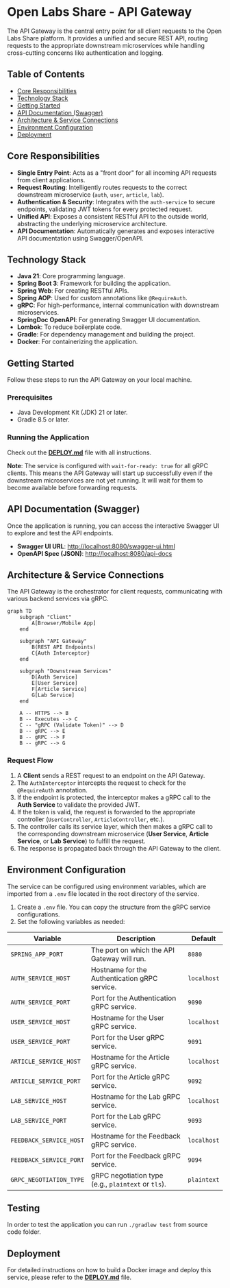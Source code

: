 # Open Labs Share - API Gateway

The API Gateway is the central entry point for all client requests to the Open Labs Share platform. It provides a unified and secure REST API, routing requests to the appropriate downstream microservices while handling cross-cutting concerns like authentication and logging.

## Table of Contents
- [Core Responsibilities](#core-responsibilities)
- [Technology Stack](#technology-stack)
- [Getting Started](#getting-started)
- [API Documentation (Swagger)](#api-documentation-swagger)
- [Architecture & Service Connections](#architecture--service-connections)
- [Environment Configuration](#environment-configuration)
- [Deployment](#deployment)

## Core Responsibilities

- **Single Entry Point**: Acts as a "front door" for all incoming API requests from client applications.
- **Request Routing**: Intelligently routes requests to the correct downstream microservice (`auth`, `user`, `article`, `lab`).
- **Authentication & Security**: Integrates with the `auth-service` to secure endpoints, validating JWT tokens for every protected request.
- **Unified API**: Exposes a consistent RESTful API to the outside world, abstracting the underlying microservice architecture.
- **API Documentation**: Automatically generates and exposes interactive API documentation using Swagger/OpenAPI.

## Technology Stack

- **Java 21**: Core programming language.
- **Spring Boot 3**: Framework for building the application.
- **Spring Web**: For creating RESTful APIs.
- **Spring AOP**: Used for custom annotations like `@RequireAuth`.
- **gRPC**: For high-performance, internal communication with downstream microservices.
- **SpringDoc OpenAPI**: For generating Swagger UI documentation.
- **Lombok**: To reduce boilerplate code.
- **Gradle**: For dependency management and building the project.
- **Docker**: For containerizing the application.

## Getting Started

Follow these steps to run the API Gateway on your local machine.

### Prerequisites
- Java Development Kit (JDK) 21 or later.
- Gradle 8.5 or later.

### Running the Application

Check out the [**DEPLOY.md**](DEPLOY.md) file with all instructions.

**Note**: The service is configured with `wait-for-ready: true` for all gRPC clients. This means the API Gateway will start up successfully even if the downstream microservices are not yet running. It will wait for them to become available before forwarding requests.

## API Documentation (Swagger)

Once the application is running, you can access the interactive Swagger UI to explore and test the API endpoints.

- **Swagger UI URL**: [http://localhost:8080/swagger-ui.html](http://localhost:8080/swagger-ui.html)
- **OpenAPI Spec (JSON)**: [http://localhost:8080/api-docs](http://localhost:8080/api-docs)

## Architecture & Service Connections

The API Gateway is the orchestrator for client requests, communicating with various backend services via gRPC.

```mermaid
graph TD
    subgraph "Client"
        A[Browser/Mobile App]
    end

    subgraph "API Gateway"
        B(REST API Endpoints)
        C{Auth Interceptor}
    end

    subgraph "Downstream Services"
        D[Auth Service]
        E[User Service]
        F[Article Service]
        G[Lab Service]
    end

    A -- HTTPS --> B
    B -- Executes --> C
    C -- "gRPC (Validate Token)" --> D
    B -- gRPC --> E
    B -- gRPC --> F
    B -- gRPC --> G
```

### Request Flow

1.  A **Client** sends a REST request to an endpoint on the API Gateway.
2.  The `AuthInterceptor` intercepts the request to check for the `@RequireAuth` annotation.
3.  If the endpoint is protected, the interceptor makes a gRPC call to the **Auth Service** to validate the provided JWT.
4.  If the token is valid, the request is forwarded to the appropriate controller (`UserController`, `ArticleController`, etc.).
5.  The controller calls its service layer, which then makes a gRPC call to the corresponding downstream microservice (**User Service**, **Article Service**, or **Lab Service**) to fulfill the request.
6.  The response is propagated back through the API Gateway to the client.

## Environment Configuration

The service can be configured using environment variables, which are imported from a `.env` file located in the root directory of the service.

1.  Create a `.env` file. You can copy the structure from the gRPC service configurations.
2.  Set the following variables as needed:

| Variable                | Description                                        | Default       |
| ----------------------- | -------------------------------------------------- | ------------- |
| `SPRING_APP_PORT`       | The port on which the API Gateway will run.        | `8080`        |
| `AUTH_SERVICE_HOST`     | Hostname for the Authentication gRPC service.      | `localhost`   |
| `AUTH_SERVICE_PORT`     | Port for the Authentication gRPC service.          | `9090`        |
| `USER_SERVICE_HOST`     | Hostname for the User gRPC service.                | `localhost`   |
| `USER_SERVICE_PORT`     | Port for the User gRPC service.                    | `9091`        |
| `ARTICLE_SERVICE_HOST`  | Hostname for the Article gRPC service.             | `localhost`   |
| `ARTICLE_SERVICE_PORT`  | Port for the Article gRPC service.                 | `9092`        |
| `LAB_SERVICE_HOST`      | Hostname for the Lab gRPC service.                 | `localhost`   |
| `LAB_SERVICE_PORT`      | Port for the Lab gRPC service.                     | `9093`        |
| `FEEDBACK_SERVICE_HOST` | Hostname for the Feedback gRPC service.            | `localhost`   |
| `FEEDBACK_SERVICE_PORT` | Port for the Feedback gRPC service.                | `9094`        |
| `GRPC_NEGOTIATION_TYPE` | gRPC negotiation type (e.g., `plaintext` or `tls`).| `plaintext`   |

## Testing

In order to test the application you can run `./gradlew test` from source code folder.

## Deployment

For detailed instructions on how to build a Docker image and deploy this service, please refer to the [**DEPLOY.md**](DEPLOY.md) file. 